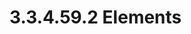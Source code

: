 <html dir="LTR" xmlns:mshelp="http://msdn.microsoft.com/mshelp" xmlns:ddue="http://ddue.schemas.microsoft.com/authoring/2003/5" xmlns:xlink="http://www.w3.org/1999/xlink" xmlns:tool="http://www.microsoft.com/tooltip">
 <body>
 <div id="header">
 <h1 class="heading">3.3.4.59.2 Elements</h1>
 </div>
 <div id="mainSection">
 <div id="mainBody">
 <div id="allHistory" class="saveHistory"></div>
 <div id="sectionSection0" class="section" name="collapseableSection">
 </div>
 </div>
 </div>
 </body>
</html>